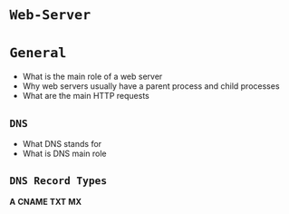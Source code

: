 # `Web-Server`

# `General`
* What is the main role of a web server
* Why web servers usually have a parent process and child processes
* What are the main HTTP requests
## `DNS`
* What DNS stands for
* What is DNS main role
## `DNS Record Types`
**A**        **CNAME**       **TXT**       **MX**
